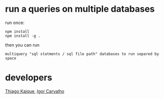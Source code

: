 # run a queries on multiple databases

run once:

```
npm install 
npm install -g .
```

then you can run

```
multiquery "sql statments / sql file path" databases to run separed by space
```

# developers

[Thiago Kaique](https://github.com/Thiago099), [Igor Carvalho](https://github.com/Igorx8)

